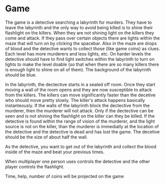 # Game
The game is a detective searching a labyrinth for murders.  They have to leave the labyrinth and the only way to avoid being killed is to shine their flashlight on the killers.  When they are not shining light on the killers they come and attack.  If they pass over certain objects there are lights within the maze that will turn on by clicking the spacebar.  Also in the maze are drops of blood and the detective wants to collect those (like game coins) as clues.  Each level has more murderers and less lights, etc. On harder levels the detective should have to find light switches within the labyrinth to turn on lights to make the level doable (so that when there are so many killers there is enough light to shine on all of them).  The background of the labyrinth should be blue.   

In the labyrinth, the dectective starts in a sealed off room.  Once they start moving a wall of the room opens and they are now susceptible to attack from the killers.  The killers can move significantly faster than the decetive who should move pretty slowly.  The killer's attack happens basically instanteously.  If the walls of the labyrinth block the dectective from the murderer, then the murderer will not attack.  Only if the dectective can be seen and is not shining the flashlight on the killer can they be killed.  If the detective is found within the range of vision of the murderer, and the light source is not on the killer, than the murderer is immediatly at the location of the detective and the detective is dead and has lost the game.  The decetive should be the size of about half the wall.  

As the detective, you want to get out of the labyrinth and collect the blood inside of the maze and beat your previous times.  


When multiplayer one person uses controls the detective and the other player controls the flashlight.  

Time, help, number of coins will be projected on the game 


